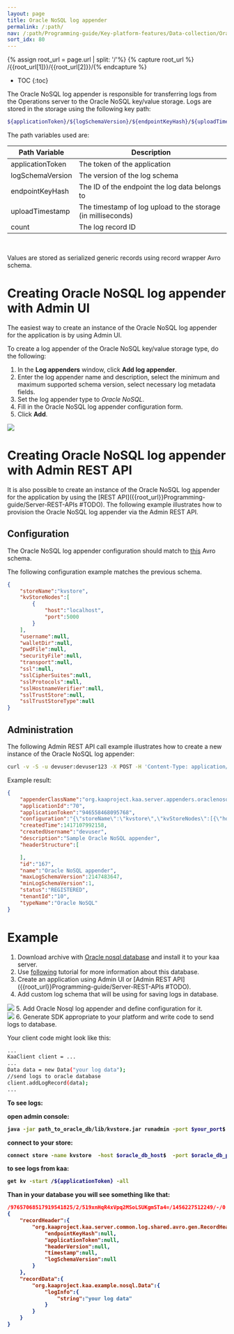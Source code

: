 ```yaml
---
layout: page
title: Oracle NoSQL log appender
permalink: /:path/
nav: /:path/Programming-guide/Key-platform-features/Data-collection/Oracle-NoSQL-log-appender
sort_idx: 80
---
```


{% assign root_url = page.url | split: '/'%}
{% capture root_url  %} /{{root_url[1]}}/{{root_url[2]}}/{% endcapture %}

* TOC
{:toc}

The Oracle NoSQL log appender is responsible for transferring logs from the Operations server to the Oracle NoSQL key/value storage.
Logs are stored in the storage using the following key path:

```bash
${applicationToken}/${logSchemaVersion}/${endpointKeyHash}/${uploadTimestamp}/${counter}
```

The path variables used are:

|Path Variable|Description|
|---|---|
|applicationToken|The token of the application|
|logSchemaVersion|The version of the log schema|
|endpointKeyHash|The ID of the endpoint the log data belongs to|
|uploadTimestamp|The timestamp of log upload to the storage (in milliseconds)|
|count|The log record ID|

<br/>

Values are stored as serialized generic records using record wrapper Avro schema.

# Creating Oracle NoSQL log appender with Admin UI

The easiest way to create an instance of the Oracle NoSQL log appender for the application is by using Admin UI.

To create a log appender of the Oracle NoSQL key/value storage type, do the following:

1. In the <b>Log appenders</b> window, click <b>Add log appender</b>.
2. Enter the log appender name and description, select the minimum and maximum supported schema version, select necessary log metadata fields.
3. Set the log appender type to <i>Oracle NoSQL</i>.
4. Fill in the Oracle NoSQL log appender configuration form.
5. Click <b>Add</b>.

<img src="attach/add-log-appender-in-admin-ui.png">

# Creating Oracle NoSQL log appender with Admin REST API

It is also possible to create an instance of the Oracle NoSQL log appender for the application by using the
[REST API]({{root_url}}Programming-guide/Server-REST-APIs #TODO). The following example illustrates how to provision the Oracle NoSQL log appender via the
Admin REST API.

## Configuration

The Oracle NoSQL log appender configuration should match to
[this](https://github.com/kaaproject/kaa/blob/master/server/appenders/oracle-nosql-appender/src/main/avro/oracle-nosql-appender-config.avsc) Avro schema.

The following configuration example matches the previous schema.

```json
{
    "storeName":"kvstore",
    "kvStoreNodes":[
        {
            "host":"localhost",
            "port":5000
        }
    ],
    "username":null,
    "walletDir":null,
    "pwdFile":null,
    "securityFile":null,
    "transport":null,
    "ssl":null,
    "sslCipherSuites":null,
    "sslProtocols":null,
    "sslHostnameVerifier":null,
    "sslTrustStore":null,
    "sslTrustStoreType":null
}
```

## Administration

The following Admin REST API call example illustrates how to create a new instance of the Oracle NoSQL log appender:

```bash
curl -v -S -u devuser:devuser123 -X POST -H 'Content-Type: application/json' -d'{"pluginClassName": "org.kaaproject.kaa.server.appenders.oraclenosql.appender.OracleNoSqlLogAppender", "applicationId": 119, "applicationToken": "91786338058670361194", "jsonConfiguration": "{\"storeName\":\"kvstore\",\"kvStoreNodes\":[{\"host\":\"localhost\",\"port\":5000}],\"username\":null,\"walletDir\":null,\"pwdFile\":null,\"securityFile\":null,\"transport\":null,\"ssl\":null,\"sslCipherSuites\":null,\"sslProtocols\":null,\"sslHostnameVerifier\":null,\"sslTrustStore\":null,\"sslTrustStoreType\":null}", "description": "Sample Oracle NoSQL appender", "headerStructure": [], "name": "Oracle NoSQL appender", "maxLogSchemaVersion": 2147483647, "minLogSchemaVersion": 1, "tenantId": "70"}' "http://localhost:8080/kaaAdmin/rest/api/logAppender" | python -mjson.tool
```

Example result:

```json
{
    "appenderClassName":"org.kaaproject.kaa.server.appenders.oraclenosql.appender.OracleNoSqlLogAppender",
    "applicationId":"70",
    "applicationToken":"946558468095768",
    "configuration":"{\"storeName\":\"kvstore\",\"kvStoreNodes\":[{\"host\":\"localhost\",\"port\":5000}],\"username\":null,\"walletDir\":null,\"pwdFile\":null,\"securityFile\":null,\"transport\":null,\"ssl\":null,\"sslCipherSuites\":null,\"sslProtocols\":null,\"sslHostnameVerifier\":null,\"sslTrustStore\":null,\"sslTrustStoreType\":null}",
    "createdTime":1417107992158,
    "createdUsername":"devuser",
    "description":"Sample Oracle NoSQL appender",
    "headerStructure":[

    ],
    "id":"167",
    "name":"Oracle NoSQL appender",
    "maxLogSchemaVersion":2147483647,
    "minLogSchemaVersion":1,
    "status":"REGISTERED",
    "tenantId":"10",
    "typeName":"Oracle NoSQL"
}
```

# Example

1. Download archive with [Oracle nosql database](#http://www.oracle.com/technetwork/database/database-technologies/nosqldb/downloads/index.html)
and install it to your kaa server.
2. Use [following](https://blogs.oracle.com/charlesLamb/entry/oracle_nosql_database_in_5) tutorial for more information about this database.
3. Create an application using Admin UI or [Admin REST API]({{root_url}}Programming-guide/Server-REST-APIs #TODO).
4. Add custom log schema that will be using for saving logs in database.<br/>
<img src="attach/nosql-log-appender1.png">
5. Add Oracle Nosql log appender and define configuration for it.<br/>
<img src="attach/nosql-log-appender2.png">
6. Generate SDK appropriate to your platform and write code to send logs to database.

Your client code might look like this:

```bash
...
KaaClient client = ...
...
Data data = new Data("your log data");
//send logs to oracle database
client.addLogRecord(data);
...
```

<b>To see logs<b>:

open admin console:

```bash
java -jar path_to_oracle_db/lib/kvstore.jar runadmin -port $your_port$ -host $your_host$
```

connect to your store:

```bash
connect store -name kvstore  -host $oracle_db_host$  -port $oracle_db_port$;
```

to see logs from kaa:

```bash
get kv -start /${applicationToken} -all
```

Than in your database you will see something like that:

```json
/97657068517919541825/2/519xnHqR4xVpq2MSoLSUKgmSTa4=/1456227512249/-/0
{
    "recordHeader":{
        "org.kaaproject.kaa.server.common.log.shared.avro.gen.RecordHeader":{
            "endpointKeyHash":null,
            "applicationToken":null,
            "headerVersion":null,
            "timestamp":null,
            "logSchemaVersion":null
        }
    },
    "recordData":{
        "org.kaaproject.kaa.example.nosql.Data":{
            "logInfo":{
                "string":"your log data"
            }
        }
    }
}
```
